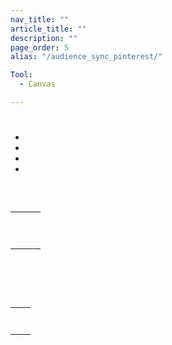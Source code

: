 ```yaml
---
nav_title: ""
article_title: ""
description: ""
page_order: 5
alias: "/audience_sync_pinterest/"

Tool:
  - Canvas

---
```


# 

 



- 
- 
- 
- 

  


<br>
 


##  


|  |  |  |
| --- | --- | --- |
|  |  |  |
|  |  | <br><br> |
|  |  |  |


##  

###  

 





 







  

###  





###  







 




<br>
 

 

 






<br>
  

 




###  

  

 



## 

 

  

## 



|  |  |
| --- | --- |
|  |  |
|  |   |
|  |  |
|  |  |
|  |  |
|  |   |
|  |   |




   

## 

### 



### 



### 

  

### 

 

### 

  

